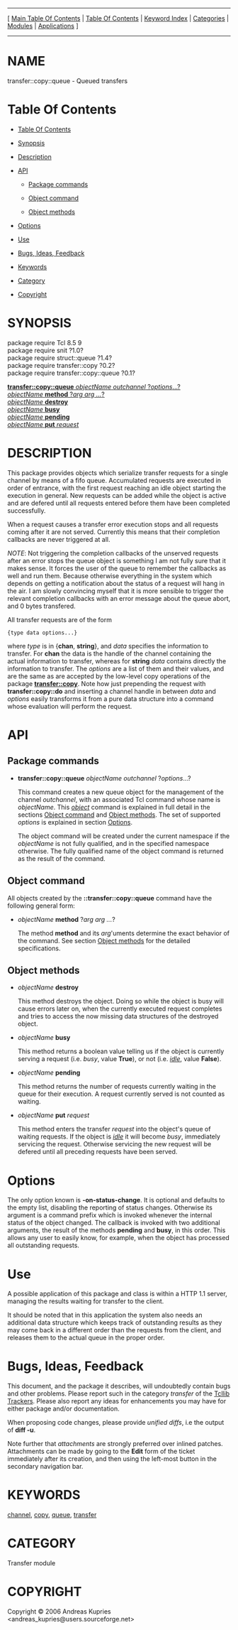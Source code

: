 
[//000000001]: # (transfer::copy::queue \- Data transfer facilities)
[//000000002]: # (Generated from file 'tqueue\.man' by tcllib/doctools with format 'markdown')
[//000000003]: # (Copyright &copy; 2006 Andreas Kupries <andreas\_kupries@users\.sourceforge\.net>)
[//000000004]: # (transfer::copy::queue\(n\) 0\.1 tcllib "Data transfer facilities")

<hr> [ <a href="../../../../toc.md">Main Table Of Contents</a> &#124; <a
href="../../../toc.md">Table Of Contents</a> &#124; <a
href="../../../../index.md">Keyword Index</a> &#124; <a
href="../../../../toc0.md">Categories</a> &#124; <a
href="../../../../toc1.md">Modules</a> &#124; <a
href="../../../../toc2.md">Applications</a> ] <hr>

# NAME

transfer::copy::queue \- Queued transfers

# <a name='toc'></a>Table Of Contents

  - [Table Of Contents](#toc)

  - [Synopsis](#synopsis)

  - [Description](#section1)

  - [API](#section2)

      - [Package commands](#subsection1)

      - [Object command](#subsection2)

      - [Object methods](#subsection3)

  - [Options](#section3)

  - [Use](#section4)

  - [Bugs, Ideas, Feedback](#section5)

  - [Keywords](#keywords)

  - [Category](#category)

  - [Copyright](#copyright)

# <a name='synopsis'></a>SYNOPSIS

package require Tcl 8\.5 9  
package require snit ?1\.0?  
package require struct::queue ?1\.4?  
package require transfer::copy ?0\.2?  
package require transfer::copy::queue ?0\.1?  

[__transfer::copy::queue__ *objectName* *outchannel* ?*options*\.\.\.?](#1)  
[*objectName* __method__ ?*arg arg \.\.\.*?](#2)  
[*objectName* __destroy__](#3)  
[*objectName* __busy__](#4)  
[*objectName* __pending__](#5)  
[*objectName* __put__ *request*](#6)  

# <a name='description'></a>DESCRIPTION

This package provides objects which serialize transfer requests for a single
channel by means of a fifo queue\. Accumulated requests are executed in order of
entrance, with the first request reaching an idle object starting the execution
in general\. New requests can be added while the object is active and are defered
until all requests entered before them have been completed successfully\.

When a request causes a transfer error execution stops and all requests coming
after it are not served\. Currently this means that their completion callbacks
are never triggered at all\.

*NOTE*: Not triggering the completion callbacks of the unserved requests after
an error stops the queue object is something I am not fully sure that it makes
sense\. It forces the user of the queue to remember the callbacks as well and run
them\. Because otherwise everything in the system which depends on getting a
notification about the status of a request will hang in the air\. I am slowly
convincing myself that it is more sensible to trigger the relevant completion
callbacks with an error message about the queue abort, and 0 bytes transfered\.

All transfer requests are of the form

    {type data options...}

where *type* is in \{__chan__, __string__\}, and *data* specifies the
information to transfer\. For __chan__ the data is the handle of the channel
containing the actual information to transfer, whereas for __string__
*data* contains directly the information to transfer\. The *options* are a
list of them and their values, and are the same as are accepted by the low\-level
copy operations of the package __[transfer::copy](copyops\.md)__\. Note
how just prepending the request with __transfer::copy::do__ and inserting a
channel handle in between *data* and *options* easily transforms it from a
pure data structure into a command whose evaluation will perform the request\.

# <a name='section2'></a>API

## <a name='subsection1'></a>Package commands

  - <a name='1'></a>__transfer::copy::queue__ *objectName* *outchannel* ?*options*\.\.\.?

    This command creates a new queue object for the management of the channel
    *outchannel*, with an associated Tcl command whose name is *objectName*\.
    This *[object](\.\./\.\./\.\./\.\./index\.md\#object)* command is explained in
    full detail in the sections [Object command](#subsection2) and [Object
    methods](#subsection3)\. The set of supported *options* is explained in
    section [Options](#section3)\.

    The object command will be created under the current namespace if the
    *objectName* is not fully qualified, and in the specified namespace
    otherwise\. The fully qualified name of the object command is returned as the
    result of the command\.

## <a name='subsection2'></a>Object command

All objects created by the __::transfer::copy::queue__ command have the
following general form:

  - <a name='2'></a>*objectName* __method__ ?*arg arg \.\.\.*?

    The method __method__ and its *arg*'uments determine the exact
    behavior of the command\. See section [Object methods](#subsection3) for
    the detailed specifications\.

## <a name='subsection3'></a>Object methods

  - <a name='3'></a>*objectName* __destroy__

    This method destroys the object\. Doing so while the object is busy will
    cause errors later on, when the currently executed request completes and
    tries to access the now missing data structures of the destroyed object\.

  - <a name='4'></a>*objectName* __busy__

    This method returns a boolean value telling us if the object is currently
    serving a request \(i\.e\. *busy*, value __True__\), or not \(i\.e\.
    *[idle](\.\./\.\./\.\./\.\./index\.md\#idle)*, value __False__\)\.

  - <a name='5'></a>*objectName* __pending__

    This method returns the number of requests currently waiting in the queue
    for their execution\. A request currently served is not counted as waiting\.

  - <a name='6'></a>*objectName* __put__ *request*

    This method enters the transfer *request* into the object's queue of
    waiting requests\. If the object is *[idle](\.\./\.\./\.\./\.\./index\.md\#idle)*
    it will become *busy*, immediately servicing the request\. Otherwise
    servicing the new request will be defered until all preceding requests have
    been served\.

# <a name='section3'></a>Options

The only option known is __\-on\-status\-change__\. It is optional and defaults
to the empty list, disabling the reporting of status changes\. Otherwise its
argument is a command prefix which is invoked whenever the internal status of
the object changed\. The callback is invoked with two additional arguments, the
result of the methods __pending__ and __busy__, in this order\. This
allows any user to easily know, for example, when the object has processed all
outstanding requests\.

# <a name='section4'></a>Use

A possible application of this package and class is within a HTTP 1\.1 server,
managing the results waiting for transfer to the client\.

It should be noted that in this application the system also needs an additional
data structure which keeps track of outstanding results as they may come back in
a different order than the requests from the client, and releases them to the
actual queue in the proper order\.

# <a name='section5'></a>Bugs, Ideas, Feedback

This document, and the package it describes, will undoubtedly contain bugs and
other problems\. Please report such in the category *transfer* of the [Tcllib
Trackers](http://core\.tcl\.tk/tcllib/reportlist)\. Please also report any ideas
for enhancements you may have for either package and/or documentation\.

When proposing code changes, please provide *unified diffs*, i\.e the output of
__diff \-u__\.

Note further that *attachments* are strongly preferred over inlined patches\.
Attachments can be made by going to the __Edit__ form of the ticket
immediately after its creation, and then using the left\-most button in the
secondary navigation bar\.

# <a name='keywords'></a>KEYWORDS

[channel](\.\./\.\./\.\./\.\./index\.md\#channel),
[copy](\.\./\.\./\.\./\.\./index\.md\#copy), [queue](\.\./\.\./\.\./\.\./index\.md\#queue),
[transfer](\.\./\.\./\.\./\.\./index\.md\#transfer)

# <a name='category'></a>CATEGORY

Transfer module

# <a name='copyright'></a>COPYRIGHT

Copyright &copy; 2006 Andreas Kupries <andreas\_kupries@users\.sourceforge\.net>
